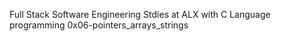 Full Stack Software Engineering Stdies at ALX with C Language programming 0x06-pointers_arrays_strings
